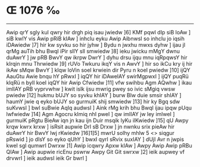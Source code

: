 # Œ 1076 ‰
---
Awip qrY sgly kul qwry hir drgh piq isau jwiedw ]6] KMf pqwl dIp
siB loAw ] siB kwlY vis Awip pRiB kIAw ] inhclu eyku Awip AibnwsI
so inhclu jo iqsih iDAwiedw ]7] hir kw syvku so hir jyhw ] Bydu n
jwxhu mwxs dyhw ] ijau jl qrMg auTih bhu BwqI iPir sllY sll
smwiedw ]8] ieku jwicku mMgY dwnu duAwrY ] jw pRB BwvY qw ikrpw DwrY ]
dyhu drsu ijqu mnu iqRpqwsY hir kIrqin mnu Thrwiedw ]9] rUVo Twkuru
ikqY vis n AwvY ] hir so ikCu kry ij hir ikAw sMqw BwvY ] kIqw loVin
soeI krwiein dir Pyru n koeI pwiedw ]10] ijQY AauGtu Awie bnqu hY
pRwxI ] iqQY hir iDAweIAY swirMgpwxI ] ijQY puqRü klqRü n bylI koeI iqQY
hir Awip Cfwiedw ]11] vfw swihbu Agm AQwhw ] ikau imlIAY pRB
vyprvwhw ] kwit islk ijsu mwrig pwey so ivic sMgiq vwsw pwiedw ]12]
hukmu bUJY so syvku khIAY ] burw Blw duie smsir shIAY ] haumY jwie q
eyko bUJY so gurmuiK shij smwiedw ]13] hir ky Bgq sdw suKvwsI ] bwl
suBwie AqIq audwsI ] Aink rMg krih bhu BwqI ijau ipqw pUqu lwfwiedw
]14] Agm Agocru kImiq nhI pweI ] qw imlIAY jw ley imlweI ]
gurmuiK pRgtu BieAw iqn jn kau ijn Duir msqik lyKu ilKwiedw ]15] qU
Awpy krqw kwrx krxw ] isRsit aupwie DrI sB Drxw ] jn nwnku srix
pieAw hir duAwrY hir BwvY lwj rKwiedw ]16]1]5]
mwrU solhy mhlw 5
<> siqgur pRswid ]
jo dIsY so eyko qUhY ] bwxI qyrI sRvix suxIAY ] dUjI Avr n jwpis kweI
sgl qumwrI Dwrxw ]1] Awip icqwry Apxw kIAw ] Awpy Awip Awip pRBu
QIAw ] Awip aupwie ricEnu pswrw Awpy Git Git swrxw ]2] ieik
aupwey vf drvwrI ] ieik audwsI ieik Gr bwrI ]
####
